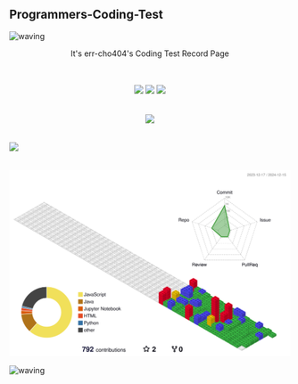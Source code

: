 ## Programmers-Coding-Test <a id="Error">
![waving](https://capsule-render.vercel.app/api?type=waving&height=300&text=CodingTest&fontColor=ffffff&fontAlignY=40&color=0:acddd9,100:febd22&section=header&desc=Hello!&descSize=15)

<p align=center>It's err-cho404's Coding Test Record Page</p>
<br>
<br>


<!--- ### Main Languages --->
<div align=center>
  <img src="https://img.shields.io/badge/java-%23ED8B00.svg?style=for-the-badge&logo=openjdk&logoColor=white">
  <img src="https://img.shields.io/badge/javascript-%23323330.svg?style=for-the-badge&logo=javascript&logoColor=%23F7DF1E">
  <img src="https://img.shields.io/badge/python-3670A0?style=for-the-badge&logo=python&logoColor=ffdd54">
  <br>
  <br>
  <br>
  <a href="https://github.com/anuraghazra/github-readme-stats">
      <img src="https://github-readme-stats.vercel.app/api/top-langs/?username=err-cho404&layout=donut&show_icons=true&theme=vue&hide_border=true&bg_color=fff&icon_color=3b9a91&text_color=3b9a91&title_color=3b9a91&count_private=true&exclude_repo=Face-Transfer-Application" width=38% />
  </a>  
  <br>
  <br>

</div>

[![](https://github.com/err-cho404/github-programmers-rank/blob/master/lib/result.svg)](https://github.com/err-cho404/github-programmers-rank)
<br>
<br>

<!--- ### 3D잔디 --->
![](./profile-3d-contrib/profile-gitblock.svg )

![waving](https://capsule-render.vercel.app/api?type=waving&height=180&text=Thank%20You&fontSize=20&fontColor=ffffff&fontAlign=93&fontAlignY=90&color=0:acddd9,100:febd22&section=footer)

